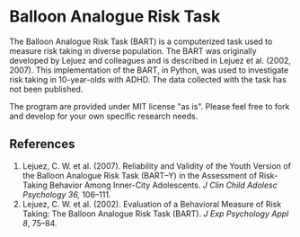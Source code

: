 # Balloon Analogue Risk Task

The Balloon Analogue Risk Task (BART) is a computerized task used to measure risk taking in diverse population.
The BART was originally developed by Lejuez and colleagues and is described in Lejuez et al. (2002, 2007).
This implementation of the BART, in Python, was used to investigate risk taking in 10-year-olds with ADHD. 
The data collected with the task has not been published.

The program are provided under MIT license "as is". Please feel free to fork and develop for your own specific research needs.

## References 
1. Lejuez, C. W. et al. (2007). Reliability and Validity of the Youth Version of the Balloon Analogue Risk Task (BART–Y) in the Assessment of Risk-Taking Behavior Among Inner-City Adolescents. *J Clin Child Adolesc Psychology 36,* 106–111.
2. Lejuez, C. W. et al. (2002). Evaluation of a Behavioral Measure of Risk Taking: The Balloon Analogue Risk Task (BART). *J Exp Psychology Appl 8*, 75–84.
  
